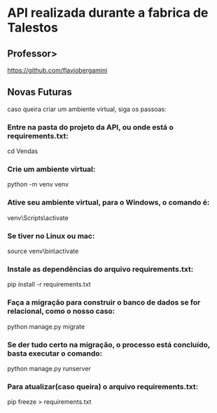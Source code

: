# API realizada durante a fabrica de Talestos

## Professor>
 https://github.com/flaviobergamini

 ## Novas Futuras
caso queira criar um ambiente virtual, siga os passoas:
 ### Entre na pasta do projeto da API, ou onde está o requirements.txt: 
 cd Vendas

 ### Crie um ambiente virtual: 
 python -m venv venv

 ### Ative seu ambiente virtual, para o Windows, o comando é: 
 venv\Scripts\activate
 ### Se tiver no Linux ou mac: 
 source venv\bin\activate

 ### Instale as dependências do arquivo requirements.txt: 
 pip install -r requirements.txt

 ### Faça a migração para construir o banco de dados se for relacional, como o nosso caso: 
 python manage.py migrate

 ### Se der tudo certo na migração, o processo está concluído, basta executar o comando: 
 python manage.py runserver

 ### Para atualizar(caso queira) o arquivo requirements.txt:
 pip freeze > requirements.txt
